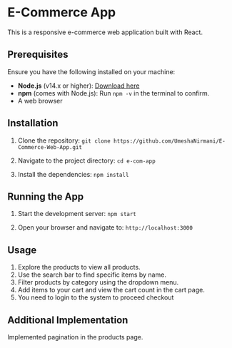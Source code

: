 # E-Commerce App

This is a responsive e-commerce web application built with React.

## Prerequisites
Ensure you have the following installed on your machine:
- **Node.js** (v14.x or higher): [Download here](https://nodejs.org/)
- **npm** (comes with Node.js): Run `npm -v` in the terminal to confirm.
- A web browser

## Installation

1. Clone the repository:
   ``` git clone https://github.com/UmeshaNirmani/E-Commerce-Web-App.git ```

2. Navigate to the project directory:
   ``` cd e-com-app ```

3. Install the dependencies:
    ``` npm install ```

## Running the App

1. Start the development server:
    ``` npm start ```

2. Open your browser and navigate to:
    ``` http://localhost:3000 ```
    
## Usage

1. Explore the products to view all products.
2. Use the search bar to find specific items by name.
3. Filter products by category using the dropdown menu.
4. Add items to your cart and view the cart count in the cart page.
5. You need to login to the system to proceed checkout

## Additional Implementation

Implemented pagination in the products page.